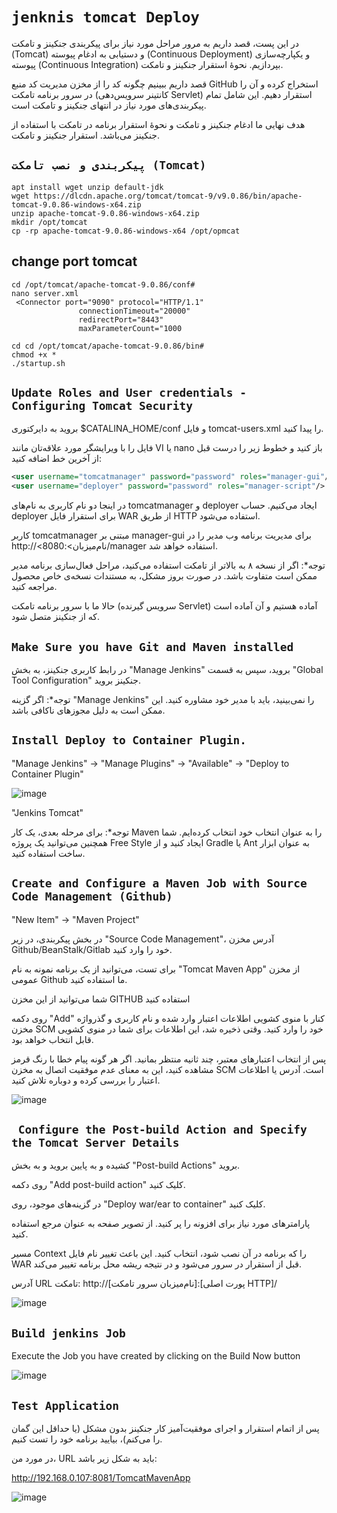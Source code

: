 # `jenknis tomcat Deploy`

در این پست، قصد داریم به مرور مراحل مورد نیاز برای پیکربندی جنکینز و تامکت (Tomcat) و دستیابی به ادغام پیوسته (Continuous Deployment) و یکپارچه‌سازی پیوسته (Continuous Integration) بپردازیم. نحوهٔ استقرار جنکینز و تامکت.

قصد داریم ببینیم چگونه کد را از مخزن مدیریت کد منبع GitHub استخراج کرده و آن را در سرور برنامه تامکت (کانتینر سرویس‌دهی Servlet) استقرار دهیم. این شامل تمام پیکربندی‌های مورد نیاز در انتهای جنکینز و تامکت است.

هدف نهایی ما ادغام جنکینز و تامکت و نحوهٔ استقرار برنامه در تامکت با استفاده از جنکینز می‌باشد. استقرار جنکینز و تامکت.


## `پیکربندی و نصب تامکت (Tomcat)`


```
apt install wget unzip default-jdk
wget https://dlcdn.apache.org/tomcat/tomcat-9/v9.0.86/bin/apache-tomcat-9.0.86-windows-x64.zip
unzip apache-tomcat-9.0.86-windows-x64.zip
mkdir /opt/tomcat
cp -rp apache-tomcat-9.0.86-windows-x64 /opt/opmcat
```

## change port tomcat
```
cd /opt/tomcat/apache-tomcat-9.0.86/conf#
nano server.xml
 <Connector port="9090" protocol="HTTP/1.1"
               connectionTimeout="20000"
               redirectPort="8443"
               maxParameterCount="1000

cd cd /opt/tomcat/apache-tomcat-9.0.86/bin#
chmod +x *
./startup.sh
```


## `Update Roles and User credentials - Configuring Tomcat Security`

بروید به دایرکتوری $CATALINA_HOME/conf و فایل tomcat-users.xml را پیدا کنید.

فایل را با ویرایشگر مورد علاقه‌تان مانند VI یا nano باز کنید و خطوط زیر را درست قبل از آخرین خط اضافه کنید:

```xml
<user username="tomcatmanager" password="password" roles="manager-gui"/>
<user username="deployer" password="password" roles="manager-script"/>
```

در اینجا دو نام کاربری به نام‌های tomcatmanager و deployer ایجاد می‌کنیم. حساب deployer برای استقرار فایل WAR از طریق HTTP استفاده می‌شود.

کاربر tomcatmanager مبتنی بر manager-gui برای مدیریت برنامه وب مدیر را در http://<نام‌میزبان>:8080/manager استفاده خواهد شد.

توجه*: اگر از نسخه ۸ به بالاتر از تامکت استفاده می‌کنید، مراحل فعال‌سازی برنامه مدیر ممکن است متفاوت باشد. در صورت بروز مشکل، به مستندات نسخه‌ی خاص محصول مراجعه کنید.

حالا ما با سرور برنامه تامکت (سرویس گیرنده Servlet) آماده هستیم و آن آماده است که از جنکینز متصل شود.

## `Make Sure you have Git and Maven installed`

در رابط کاربری جنکینز، به بخش "Manage Jenkins" بروید، سپس به قسمت "Global Tool Configuration" جنکینز بروید.

توجه*: اگر گزینه "Manage Jenkins" را نمی‌بینید، باید با مدیر خود مشاوره کنید. این ممکن است به دلیل مجوزهای ناکافی باشد.

## `Install Deploy to Container Plugin.`
"Manage Jenkins" -> "Manage Plugins" -> "Available" -> "Deploy to Container Plugin"

![image](https://github.com/milad6745/jenkins/assets/113288076/d117c9cf-9ecf-441b-8774-87dae49308f8)


"Jenkins Tomcat"

توجه*: برای مرحله بعدی، یک کار Maven را به عنوان انتخاب خود انتخاب کرده‌ایم. شما همچنین می‌توانید یک پروژه Free Style ایجاد کنید و از Gradle یا Ant به عنوان ابزار ساخت استفاده کنید.



## `Create and Configure a Maven Job with Source Code Management (Github)`


"New Item" -> "Maven Project"

در بخش پیکربندی، در زیر "Source Code Management"، آدرس مخزن Github/BeanStalk/Gitlab خود را وارد کنید.

برای تست، می‌توانید از یک برنامه نمونه به نام "Tomcat Maven App" از مخزن عمومی Github ما استفاده کنید.

شما می‌توانید از این مخزن GITHUB استفاده کنید

روی دکمه "Add" کنار با منوی کشویی اطلاعات اعتبار وارد شده و نام کاربری و گذرواژه مخزن SCM خود را وارد کنید. وقتی ذخیره شد، این اطلاعات برای شما در منوی کشویی قابل انتخاب خواهد بود.

پس از انتخاب اعتبارهای معتبر، چند ثانیه منتظر بمانید. اگر هر گونه پیام خطا با رنگ قرمز مشاهده کنید، این به معنای عدم موفقیت اتصال به مخزن SCM است. آدرس یا اطلاعات اعتبار را بررسی کرده و دوباره تلاش کنید.

![image](https://github.com/milad6745/jenkins/assets/113288076/d3fc3df8-39c2-4289-8bbe-4d7320ea1e54)


## ` Configure the Post-build Action and Specify the Tomcat Server Details`

کشیده و به پایین بروید و به بخش "Post-build Actions" بروید.

روی دکمه "Add post-build action" کلیک کنید.

در گزینه‌های موجود، روی "Deploy war/ear to container" کلیک کنید.

پارامترهای مورد نیاز برای افزونه را پر کنید. از تصویر صفحه به عنوان مرجع استفاده کنید.

مسیر Context را که برنامه در آن نصب شود، انتخاب کنید. این باعث تغییر نام فایل WAR قبل از استقرار در سرور می‌شود و در نتیجه ریشه محل برنامه تغییر می‌کند.

آدرس URL تامکت: http://[نام‌میزبان سرور تامکت]:[پورت اصلی HTTP]/


![image](https://github.com/milad6745/jenkins/assets/113288076/feef0393-dee4-41b9-8d1d-d2f5ebdb2526)

## `Build jenkins Job`
Execute the Job you have created by clicking on the Build Now button

![image](https://github.com/milad6745/jenkins/assets/113288076/082024c1-fda2-4236-8a83-d561ce5761ea)




## `Test Application`


پس از اتمام استقرار و اجرای موفقیت‌آمیز کار جنکینز بدون مشکل (یا حداقل این گمان را می‌کنم)، بیایید برنامه خود را تست کنیم.

در مورد من، URL باید به شکل زیر باشد:

http://192.168.0.107:8081/TomcatMavenApp



![image](https://github.com/milad6745/jenkins/assets/113288076/f3512a72-c1ae-4103-80f0-67abdbff9ff7)



